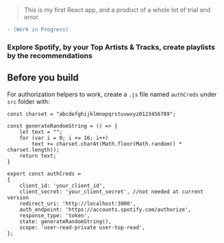 > This is my first React app, and a product of a whole lot of trial and error.

```diff
- (Work in Progress)
```

### Explore Spotify, by your Top Artists & Tracks, create playlists by the recommendations

## Before you build

For authorization helpers to work, create a ```.js``` file named ```authCreds``` under ```src``` folder with:

```
const charset = "abcdefghijklmnopqrstuvwxyz0123456789";

const generateRandomString = () => {
    let text = "";
    for (var i = 0; i <= 16; i++)
        text += charset.charAt(Math.floor(Math.random() * charset.length));
    return text;
}

export const authCreds =
{
    client_id: 'your_client_id',
    client_secret: 'your_client_secret', //not needed at current version
    redirect_uri: 'http://localhost:3000',
    auth_endpoint: 'https://accounts.spotify.com/authorize',
    response_type: 'token',
    state: generateRandomString(),
    scope: 'user-read-private user-top-read',
};
```
